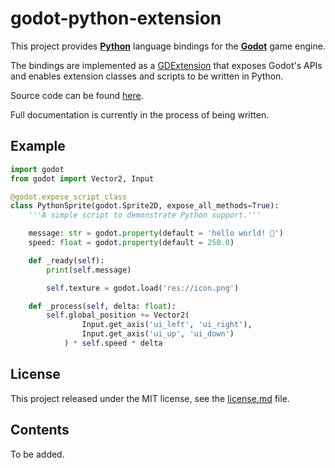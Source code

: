 # godot-python-extension

This project provides [**Python**](https://www.python.org/) language bindings for the [**Godot**](https://godotengine.org/) game engine.

The bindings are implemented as a [GDExtension](https://godotengine.org/article/introducing-gd-extensions) that exposes Godot's APIs and enables extension classes and scripts to be written in Python.

Source code can be found [here](https://github.com/maiself/godot-python-extension).

Full documentation is currently in the process of being written.


## Example

```python
import godot
from godot import Vector2, Input

@godot.expose_script_class
class PythonSprite(godot.Sprite2D, expose_all_methods=True):
	'''A simple script to demonstrate Python support.'''

	message: str = godot.property(default = 'hello world! 🐍')
	speed: float = godot.property(default = 250.0)

	def _ready(self):
		print(self.message)

		self.texture = godot.load('res://icon.png')

	def _process(self, delta: float):
		self.global_position += Vector2(
				Input.get_axis('ui_left', 'ui_right'),
				Input.get_axis('ui_up', 'ui_down')
			) * self.speed * delta
```

## License

This project released under the MIT license, see the [license.md](https://github.com/maiself/godot-python-extension/blob/master/license.md) file.


## Contents

To be added.

```{toctree}
```

